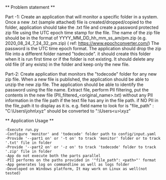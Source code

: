 ** Problem statement **

 Part -1: 
     Create an application that will monitor a specific folder in a system. Once a new .txt (sample attached) file is created/dropped/copied to the folder, 
     application should take the .txt file and create a password protected zip file using the UTC epoch time stamp for the file.
     The name of the zip file should be in the format of YYYY_MM_DD_hh_mm_ss_am/pm.zip (e.g. 2020_08_24_7_24_32_pm.zip)  ( ref: https://www.epochconverter.com/) The password is the UTC time epoch format. 
     The application should drop the zip file into a different folder named "todecode".
      it should create this folder when it is run first time or if the folder is not existing. It should delete any old file (if any exists) in the folder and keep only the new file.

 Part-2:
     Create application that monitors the "todecode" folder for any new zip file.
     When a new file is published, the application should be able to unzip the new zip file.
     The application should be able to identify the password using the file name. 
     Extract file, perform PII filtering, put the contents in the new file (PII_filtered_<original_name>.txt) without any PII information in the file path if the text file has any in the file path.
     if NO PII in the file_path it to display as it is.
     e.g.
     field name to look for is "file_path" : "C:\Users\john\xyz" should be converted to "<d>:\\Users\<u>\xyz"
 
 ** Application Usage **

    -Execute run.py
    -Configure 'monitor' and 'todecode' folder path to config/input.yaml
    -Provide '--part1 on' or '-t on' to track 'monitor' folder or to track '.txt' file in folder
    -Provide '--part2 on' or '-z on' to track 'todecode' folder to track '.zip' file in folder
    -App do not execute both the parts parallel
    -PII performs on the paths provided in '"file_path": <path>"' format
    -App generates log on commandline as well as logs folder
    -Developed on Windows platform, It may work on Linux as well(not tested)